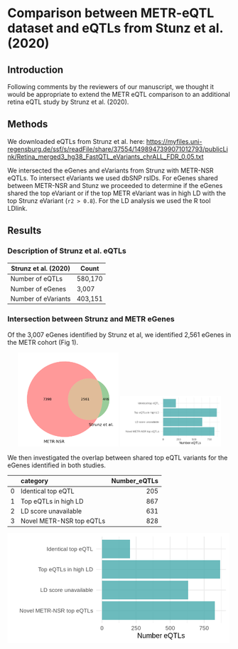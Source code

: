 # Comparison between METR-eQTL dataset and eQTLs from Stunz et al. (2020)

## Introduction

Following comments by the reviewers of our manuscript, we thought it would be appropriate to extend the METR eQTL comparison to an additional retina eQTL study by Strunz et al. (2020).

## Methods

We downloaded eQTLs from Strunz et al. here: https://myfiles.uni-regensburg.de/ssf/s/readFile/share/37554/1498947399071012793/publicLink/Retina_merged3_hg38_FastQTL_eVariants_chrALL_FDR_0.05.txt 

We intersected the eGenes and eVariants from Strunz with METR-NSR eQTLs. To intersect eVariants we used dbSNP rsIDs.
For eGenes shared between METR-NSR and Stunz we proceeded to determine if the eGenes shared the top eVariant or if the top METR eVariant was in high LD with the top Strunz eVariant (`r2 > 0.8`). 
For the LD analysis we used the R tool LDlink.

## Results

### Description of Strunz et al. eQTLs
| Strunz et al. (2020) | Count |
| --- | --- |
| Number of eQTLs | 580,170 | 
| Number of eGenes | 3,007 |
| Number of eVariants | 403,151 |

### Intersection between Strunz and METR eGenes

Of the 3,007 eGenes identified by Strunz et al, we identified 2,561 eGenes in the METR cohort (Fig 1).

<p align="center">
  <img src="images/metr_egenes_intersect_strunz.png" width="45%">
  <img src="images/strunz_top_eQTL_variant_overlap.png" width="45%">
</p>

We then investigated the overlap between shared top eQTL variants for the eGenes identified in both studies. 

|    | category                 |   Number_eQTLs |
|---:|:-------------------------|---------------:|
|  0 | Identical top eQTL       |            205 |
|  1 | Top eQTLs in high LD     |            867 |
|  2 | LD score unavailable     |            631 |
|  3 | Novel METR-NSR top eQTLs |            828 |

<img src="images/strunz_top_eQTL_variant_overlap.png" width = 500/>


